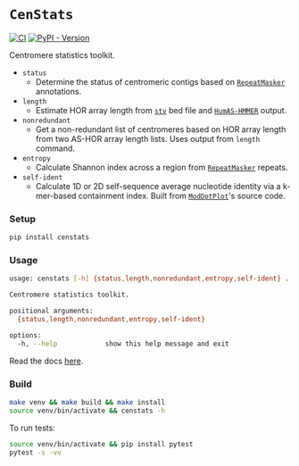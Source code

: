 # `CenStats`
[![CI](https://github.com/logsdon-lab/centromere-status-checker/actions/workflows/main.yml/badge.svg)](https://github.com/logsdon-lab/centromere-status-checker/actions/workflows/main.yml)
[![PyPI - Version](https://img.shields.io/pypi/v/CenStats)](https://pypi.org/project/CenStats/0.0.1/)

Centromere statistics toolkit.

* `status`
    * Determine the status of centromeric contigs based on [`RepeatMasker`](https://www.repeatmasker.org/) annotations.
* `length`
    * Estimate HOR array length from [`stv`](https://github.com/fedorrik/stv) bed file and [`HumAS-HMMER`](https://github.com/fedorrik/HumAS-HMMER_for_AnVIL) output.
* `nonredundant`
    * Get a non-redundant list of centromeres based on HOR array length from two AS-HOR array length lists. Uses output from `length` command.
* `entropy`
    * Calculate Shannon index across a region from [`RepeatMasker`](https://www.repeatmasker.org/) repeats.
* `self-ident`
    * Calculate 1D or 2D self-sequence average nucleotide identity via a k-mer-based containment index. Built from [`ModDotPlot`](https://github.com/marbl/ModDotPlot)'s source code.


### Setup
```bash
pip install censtats
```

### Usage
```bash
usage: censtats [-h] {status,length,nonredundant,entropy,self-ident} ...

Centromere statistics toolkit.

positional arguments:
  {status,length,nonredundant,entropy,self-ident}

options:
  -h, --help            show this help message and exit
```

Read the docs [here](https://github.com/logsdon-lab/CenStats/wiki/Usage).

### Build
```bash
make venv && make build && make install
source venv/bin/activate && censtats -h
```

To run tests:
```bash
source venv/bin/activate && pip install pytest
pytest -s -vv
```
